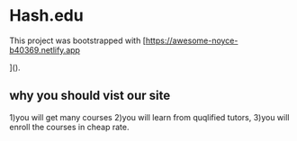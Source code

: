 # Hash.edu

This project was bootstrapped with [https://awesome-noyce-b40369.netlify.app

]().

## why you should vist our site

 1)you will get many courses
 2)you will learn from quqlified tutors,
 3)you will enroll the courses in cheap rate.

